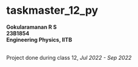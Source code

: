 # taskmaster_12_py
**Gokularamanan R S<br>23B1854<br>Engineering Physics, IITB** <br> <br>

Project done during class 12, _Jul 2022 - Sep 2022_ <br>

